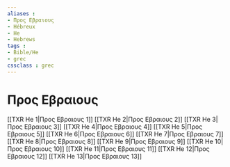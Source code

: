 ```yaml
---
aliases : 
- Προς Εβραιους
- Hébreux
- He
- Hebrews
tags : 
- Bible/He
- grec
cssclass : grec
---
```


# Προς Εβραιους

[[TXR He 1|Προς Εβραιους 1]]
[[TXR He 2|Προς Εβραιους 2]]
[[TXR He 3|Προς Εβραιους 3]]
[[TXR He 4|Προς Εβραιους 4]]
[[TXR He 5|Προς Εβραιους 5]]
[[TXR He 6|Προς Εβραιους 6]]
[[TXR He 7|Προς Εβραιους 7]]
[[TXR He 8|Προς Εβραιους 8]]
[[TXR He 9|Προς Εβραιους 9]]
[[TXR He 10|Προς Εβραιους 10]]
[[TXR He 11|Προς Εβραιους 11]]
[[TXR He 12|Προς Εβραιους 12]]
[[TXR He 13|Προς Εβραιους 13]]
